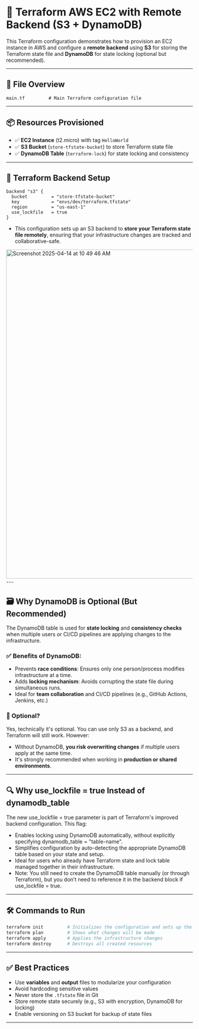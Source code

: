 # 🚀 Terraform AWS EC2 with Remote Backend (S3 + DynamoDB)

This Terraform configuration demonstrates how to provision an EC2 instance in AWS and configure a **remote backend** using **S3** for storing the Terraform state file and **DynamoDB** for state locking (optional but recommended).

---

## 📂 File Overview

```hcl
main.tf         # Main Terraform configuration file
```

---

## 📦 Resources Provisioned

- ✅ **EC2 Instance** (t2.micro) with tag `HelloWorld`
- ✅ **S3 Bucket** (`store-tfstate-bucket`) to store Terraform state file
- ✅ **DynamoDB Table** (`terraform-lock`) for state locking and consistency

---

## 📌 Terraform Backend Setup

```hcl
backend "s3" {
  bucket         = "store-tfstate-bucket"
  key            = "envs/dev/terraform.tfstate"
  region         = "us-east-1"
  use_lockfile   = true
}
```

- This configuration sets up an S3 backend to **store your Terraform state file remotely**, ensuring that your infrastructure changes are tracked and collaborative-safe.
<img width="886" alt="Screenshot 2025-04-14 at 10 49 46 AM" src="https://github.com/user-attachments/assets/06030a7c-3b6d-4be8-a14e-2267cc36db12" />
---

## 🗃️ Why DynamoDB is Optional (But Recommended)

The DynamoDB table is used for **state locking** and **consistency checks** when multiple users or CI/CD pipelines are applying changes to the infrastructure.

### ✅ Benefits of DynamoDB:
- Prevents **race conditions**: Ensures only one person/process modifies infrastructure at a time.
- Adds **locking mechanism**: Avoids corrupting the state file during simultaneous runs.
- Ideal for **team collaboration** and CI/CD pipelines (e.g., GitHub Actions, Jenkins, etc.)

### 🔸 Optional?
Yes, technically it's optional. You can use only S3 as a backend, and Terraform will still work. However:
- Without DynamoDB, **you risk overwriting changes** if multiple users apply at the same time.
- It's strongly recommended when working in **production or shared environments**.

---
## 🔍 Why use_lockfile = true Instead of dynamodb_table
The new use_lockfile = true parameter is part of Terraform's improved backend configuration. This flag:

- Enables locking using DynamoDB automatically, without explicitly specifying dynamodb_table = "table-name".
- Simplifies configuration by auto-detecting the appropriate DynamoDB table based on your state and setup.
- Ideal for users who already have Terraform state and lock table managed together in their infrastructure.
- Note: You still need to create the DynamoDB table manually (or through Terraform), but you don’t need to reference it in the backend block if use_lockfile = true.
---

## 🛠️ Commands to Run
```bash
terraform init         # Initializes the configuration and sets up the backend
terraform plan         # Shows what changes will be made
terraform apply        # Applies the infrastructure changes
terraform destroy      # Destroys all created resources
```

---

## ✅ Best Practices

- Use **variables** and **output** files to modularize your configuration
- Avoid hardcoding sensitive values
- Never store the `.tfstate` file in Git
- Store remote state securely (e.g., S3 with encryption, DynamoDB for locking)
- Enable versioning on S3 bucket for backup of state files

---
